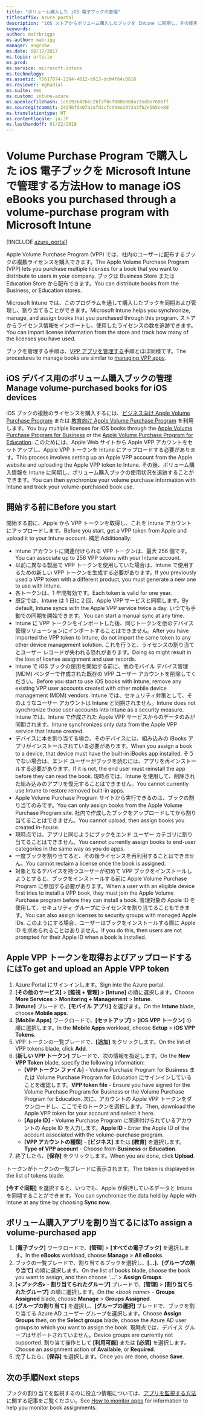 ```yaml
---
title: "ボリューム購入した iOS 電子ブックの管理"
titlesuffix: Azure portal
description: "iOS ストアからボリューム購入したブックを Intune に同期し、その使用状況を管理および追跡する方法について説明します。"
keywords: 
author: mattbriggs
ms.author: mabrigg
manager: angrobe
ms.date: 08/17/2017
ms.topic: article
ms.prod: 
ms.service: microsoft-intune
ms.technology: 
ms.assetid: f5617074-2384-4812-b913-dc94f64c0818
ms.reviewer: mghadial
ms.suite: ems
ms.custom: intune-azure
ms.openlocfilehash: 1c819364266c2bf3f0cf088508da735d0e7696ff
ms.sourcegitcommit: 2459bfda07a2afd2cfcd94a1972a3fb2e565ce8d
ms.translationtype: HT
ms.contentlocale: ja-JP
ms.lasthandoff: 01/22/2018
---
```

# <a name="how-to-manage-ios-ebooks-you-purchased-through-a-volume-purchase-program-with-microsoft-intune"></a><span data-ttu-id="0bdd3-103">Volume Purchase Program で購入した iOS 電子ブックを Microsoft Intune で管理する方法</span><span class="sxs-lookup"><span data-stu-id="0bdd3-103">How to manage iOS eBooks you purchased through a volume-purchase program with Microsoft Intune</span></span>


[!INCLUDE [azure_portal](./includes/azure_portal.md)]

<span data-ttu-id="0bdd3-104">Apple Volume Purchase Program (VPP) では、社内のユーザーに配布するブックの複数ライセンスを購入できます。</span><span class="sxs-lookup"><span data-stu-id="0bdd3-104">The Apple Volume Purchase Program (VPP) lets you purchase multiple licenses for a book that you want to distribute to users in your company.</span></span> <span data-ttu-id="0bdd3-105">ブックは Business Store または Education Store から配布できます。</span><span class="sxs-lookup"><span data-stu-id="0bdd3-105">You can distribute books from the Business, or Education stores.</span></span>

<span data-ttu-id="0bdd3-106">Microsoft Intune では、このプログラムを通して購入したブックを同期および管理し、割り当てることができます。</span><span class="sxs-lookup"><span data-stu-id="0bdd3-106">Microsoft Intune helps you synchronize, manage, and assign books that you purchased through this program.</span></span> <span data-ttu-id="0bdd3-107">ストアからライセンス情報をインポートし、使用したライセンスの数を追跡できます。</span><span class="sxs-lookup"><span data-stu-id="0bdd3-107">You can import license information from the store and track how many of the licenses you have used.</span></span>

<span data-ttu-id="0bdd3-108">ブックを管理する手順は、[VPP アプリを管理する](vpp-apps-ios.md)手順とほぼ同様です。</span><span class="sxs-lookup"><span data-stu-id="0bdd3-108">The procedures to manage books are similar to [managing VPP apps](vpp-apps-ios.md).</span></span>

## <a name="manage-volume-purchased-books-for-ios-devices"></a><span data-ttu-id="0bdd3-109">iOS デバイス用のボリューム購入ブックの管理</span><span class="sxs-lookup"><span data-stu-id="0bdd3-109">Manage volume-purchased books for iOS devices</span></span>
<span data-ttu-id="0bdd3-110">iOS ブックの複数のライセンスを購入するには、[ビジネス向け Apple Volume Purchase Program](http://www.apple.com/business/vpp/) または [教育向け Apple Volume Purchase Program](http://volume.itunes.apple.com/us/store) を利用します。</span><span class="sxs-lookup"><span data-stu-id="0bdd3-110">You buy multiple licenses for iOS books through the [Apple Volume Purchase Program for Business](http://www.apple.com/business/vpp/) or the [Apple Volume Purchase Program for Education](http://volume.itunes.apple.com/us/store).</span></span> <span data-ttu-id="0bdd3-111">このためには、Apple Web サイトから Apple VPP アカウントをセットアップし、Apple VPP トークンを Intune にアップロードする必要があります。</span><span class="sxs-lookup"><span data-stu-id="0bdd3-111">This process involves setting up an Apple VPP account from the Apple website and uploading the Apple VPP token to Intune.</span></span>  <span data-ttu-id="0bdd3-112">その後、ボリューム購入情報を Intune に同期し、ボリューム購入ブックの使用状況を追跡することができます。</span><span class="sxs-lookup"><span data-stu-id="0bdd3-112">You can then synchronize your volume purchase information with Intune and track your volume-purchased book use.</span></span>

## <a name="before-you-start"></a><span data-ttu-id="0bdd3-113">開始する前に</span><span class="sxs-lookup"><span data-stu-id="0bdd3-113">Before you start</span></span>
<span data-ttu-id="0bdd3-114">開始する前に、Apple から VPP トークンを取得し、これを Intune アカウントにアップロードします。</span><span class="sxs-lookup"><span data-stu-id="0bdd3-114">Before you start, get a VPP token from Apple and upload it to your Intune account.</span></span> <span data-ttu-id="0bdd3-115">補足:</span><span class="sxs-lookup"><span data-stu-id="0bdd3-115">Additionally:</span></span>

* <span data-ttu-id="0bdd3-116">Intune アカウントに関連付けられる VPP トークンは、最大 256 個です。</span><span class="sxs-lookup"><span data-stu-id="0bdd3-116">You can associate up to 256 VPP tokens with your Intune account.</span></span>
* <span data-ttu-id="0bdd3-117">以前に異なる製品で VPP トークンを使用していた場合は、Intune で使用するための新しい VPP トークンを生成する必要があります。</span><span class="sxs-lookup"><span data-stu-id="0bdd3-117">If you previously used a VPP token with a different product, you must generate a new one to use with Intune.</span></span>
* <span data-ttu-id="0bdd3-118">各トークンは、1 年間有効です。</span><span class="sxs-lookup"><span data-stu-id="0bdd3-118">Each token is valid for one year.</span></span>
* <span data-ttu-id="0bdd3-119">既定では、Intune は 1 日に 2 回、Apple VPP サービスと同期します。</span><span class="sxs-lookup"><span data-stu-id="0bdd3-119">By default, Intune syncs with the Apple VPP service twice a day.</span></span> <span data-ttu-id="0bdd3-120">いつでも手動での同期を開始できます。</span><span class="sxs-lookup"><span data-stu-id="0bdd3-120">You can start a manual sync at any time.</span></span>
* <span data-ttu-id="0bdd3-121">Intune に VPP トークンをインポートした後、同じトークンを他のデバイス管理ソリューションにインポートすることはできません。</span><span class="sxs-lookup"><span data-stu-id="0bdd3-121">After you have imported the VPP token to Intune, do not import the same token to any other device management solution.</span></span> <span data-ttu-id="0bdd3-122">これを行うと、ライセンスの割り当てとユーザー レコードが失われる恐れがあります。</span><span class="sxs-lookup"><span data-stu-id="0bdd3-122">Doing so might result in the loss of license assignment and user records.</span></span>
* <span data-ttu-id="0bdd3-123">Intune で iOS ブックの使用を開始する前に、他のモバイル デバイス管理 (MDM) ベンダーで作成された既存の VPP ユーザー アカウントを削除してください。</span><span class="sxs-lookup"><span data-stu-id="0bdd3-123">Before you start to use iOS books with Intune, remove any existing VPP user accounts created with other mobile device management (MDM) vendors.</span></span> <span data-ttu-id="0bdd3-124">Intune では、セキュリティ対策として、そのようなユーザー アカウントは Intune と同期されません。</span><span class="sxs-lookup"><span data-stu-id="0bdd3-124">Intune does not synchronize those user accounts into Intune as a security measure.</span></span> <span data-ttu-id="0bdd3-125">Intune では、Intune で作成された Apple VPP サービスからのデータのみが同期されます。</span><span class="sxs-lookup"><span data-stu-id="0bdd3-125">Intune synchronizes only data from the Apple VPP service that Intune created.</span></span>
* <span data-ttu-id="0bdd3-126">デバイスに本を割り当てる場合、そのデバイスには、組み込みの iBooks アプリがインストールされている必要があります。</span><span class="sxs-lookup"><span data-stu-id="0bdd3-126">When you assign a book to a device, that device must have the built-in iBooks app installed.</span></span> <span data-ttu-id="0bdd3-127">そうでない場合は、エンド ユーザーがブックを読むには、アプリを再インストールする必要があります。</span><span class="sxs-lookup"><span data-stu-id="0bdd3-127">If it is not, the end user must reinstall the app before they can read the book.</span></span> <span data-ttu-id="0bdd3-128">現時点では、Intune を使用して、削除された組み込みのアプリを復元することはできません。</span><span class="sxs-lookup"><span data-stu-id="0bdd3-128">You cannot currently use Intune to restore removed built-in apps.</span></span>
* <span data-ttu-id="0bdd3-129">Apple Volume Purchase Program サイトから実行できるのは、ブックの割り当てのみです。</span><span class="sxs-lookup"><span data-stu-id="0bdd3-129">You can only assign books from the Apple Volume Purchase Program site.</span></span> <span data-ttu-id="0bdd3-130">社内で作成したブックをアップロードしてから割り当てることはできません。</span><span class="sxs-lookup"><span data-stu-id="0bdd3-130">You cannot upload, then assign books you created in-house.</span></span>
* <span data-ttu-id="0bdd3-131">現時点では、アプリと同じようにブックをエンド ユーザー カテゴリに割り当てることはできません。</span><span class="sxs-lookup"><span data-stu-id="0bdd3-131">You cannot currently assign books to end-user categories in the same way as you do apps.</span></span>
* <span data-ttu-id="0bdd3-132">一度ブックを割り当てると、その後ライセンスを再利用することはできません。</span><span class="sxs-lookup"><span data-stu-id="0bdd3-132">You cannot reclaim a license once the book is assigned.</span></span>
* <span data-ttu-id="0bdd3-133">対象となるデバイスを持つユーザーが初めて VPP ブックをインストールしようとすると、ブックをインストールする前に Apple Volume Purchase Program に参加する必要があります。</span><span class="sxs-lookup"><span data-stu-id="0bdd3-133">When a user with an eligible device first tries to install a VPP book, they must join the Apple Volume Purchase program before they can install a book.</span></span> <span data-ttu-id="0bdd3-134">管理対象の Apple ID を使用して、セキュリティ グループにライセンスを割り当てることもできます。</span><span class="sxs-lookup"><span data-stu-id="0bdd3-134">You can also assign licenses to security groups with managed Apple IDs.</span></span> <span data-ttu-id="0bdd3-135">このようにする場合、ユーザーはブックをインストールする際に Apple ID を求められることはありません。</span><span class="sxs-lookup"><span data-stu-id="0bdd3-135">If you do this, then users are not prompted for their Apple ID when a book is installed.</span></span>

## <a name="to-get-and-upload-an-apple-vpp-token"></a><span data-ttu-id="0bdd3-136">Apple VPP トークンを取得およびアップロードするには</span><span class="sxs-lookup"><span data-stu-id="0bdd3-136">To get and upload an Apple VPP token</span></span>

1. <span data-ttu-id="0bdd3-137">Azure Portal にサインインします。</span><span class="sxs-lookup"><span data-stu-id="0bdd3-137">Sign into the Azure portal.</span></span>
2. <span data-ttu-id="0bdd3-138">**[その他のサービス]** > **[監視 + 管理]** > **[Intune]** の順に選択します。</span><span class="sxs-lookup"><span data-stu-id="0bdd3-138">Choose **More Services** > **Monitoring + Management** > **Intune**.</span></span>
3. <span data-ttu-id="0bdd3-139">**[Intune]** ブレードで、**[モバイル アプリ]** を選びます。</span><span class="sxs-lookup"><span data-stu-id="0bdd3-139">On the **Intune** blade, choose **Mobile apps**.</span></span>
1.  <span data-ttu-id="0bdd3-140">**[Mobile Apps]** ワークロードで、**[セットアップ]** > **[iOS VPP トークン]** の順に選択します。</span><span class="sxs-lookup"><span data-stu-id="0bdd3-140">In the **Mobile Apps** workload, choose **Setup** > **iOS VPP Tokens**.</span></span>
2.  <span data-ttu-id="0bdd3-141">VPP トークンの一覧ブレードで、**[追加]** をクリックします。</span><span class="sxs-lookup"><span data-stu-id="0bdd3-141">On the list of VPP tokens blade, click **Add**.</span></span>
3.  <span data-ttu-id="0bdd3-142">**[新しい VPP トークン]** ブレードで、次の情報を指定します。</span><span class="sxs-lookup"><span data-stu-id="0bdd3-142">On the **New VPP Token** blade, specify the following information:</span></span>
    - <span data-ttu-id="0bdd3-143">**[VPP トークン ファイル]** - Volume Purchase Program for Business または Volume Purchase Program for Education にサインインしていることを確認します。</span><span class="sxs-lookup"><span data-stu-id="0bdd3-143">**VPP token file** - Ensure you have signed for the Volume Purchase Program for Business or the Volume Purchase Program for Education.</span></span> <span data-ttu-id="0bdd3-144">次に、アカウントの Apple VPP トークンをダウンロードし、ここでそのトークンを選択します。</span><span class="sxs-lookup"><span data-stu-id="0bdd3-144">Then, download the Apple VPP token for your account and select it here.</span></span>
    - <span data-ttu-id="0bdd3-145">**[Apple ID]** - Volume Purchase Program に関連付けられているアカウントの Apple ID を入力します。</span><span class="sxs-lookup"><span data-stu-id="0bdd3-145">**Apple ID** - Enter the Apple ID of the account associated with the volume-purchase program.</span></span>
    - <span data-ttu-id="0bdd3-146">**[VPP アカウントの種類]** - **[ビジネス]** または **[教育]** を選択します。</span><span class="sxs-lookup"><span data-stu-id="0bdd3-146">**Type of VPP account** - Choose from **Business** or **Education**.</span></span>
4. <span data-ttu-id="0bdd3-147">終了したら、**[保存]** をクリックします。</span><span class="sxs-lookup"><span data-stu-id="0bdd3-147">When you are done, click **Upload**.</span></span>

<span data-ttu-id="0bdd3-148">トークンがトークンの一覧ブレードに表示されます。</span><span class="sxs-lookup"><span data-stu-id="0bdd3-148">The token is displayed in the list of tokens blade.</span></span>


<span data-ttu-id="0bdd3-149">**[今すぐ同期]** を選択すると、いつでも、Apple が保持しているデータと Intune を同期することができます。</span><span class="sxs-lookup"><span data-stu-id="0bdd3-149">You can synchronize the data held by Apple with Intune at any time by choosing **Sync now**.</span></span>

## <a name="to-assign-a-volume-purchased-app"></a><span data-ttu-id="0bdd3-150">ボリューム購入アプリを割り当てるには</span><span class="sxs-lookup"><span data-stu-id="0bdd3-150">To assign a volume-purchased app</span></span>

1. <span data-ttu-id="0bdd3-151">**[電子ブック]** ワークロードで、**[管理]** > **[すべての電子ブック]** を選択します。</span><span class="sxs-lookup"><span data-stu-id="0bdd3-151">In the **eBooks** workload, choose **Manage** > **All eBooks**.</span></span>
2. <span data-ttu-id="0bdd3-152">ブックの一覧ブレードで、割り当てるブックを選択し、**[...]**、**[グループの割り当て]** の順に選択します。</span><span class="sxs-lookup"><span data-stu-id="0bdd3-152">On the list of books blade, choose the book you want to assign, and then choose '**...**' > **Assign Groups**.</span></span>
3. <span data-ttu-id="0bdd3-153">**[<*ブック名*> - 割り当てられたグループ]** ブレードで、**[管理]** > **[割り当てられたグループ]** の順に選択します。</span><span class="sxs-lookup"><span data-stu-id="0bdd3-153">On the <*book name*> - **Groups Assigned** blade, choose **Manage** > **Groups Assigned**.</span></span>
4. <span data-ttu-id="0bdd3-154">**[グループの割り当て]** を選択し、**[グループの選択]** ブレードで、ブックを割り当てる Azure AD ユーザー グループを選択します。</span><span class="sxs-lookup"><span data-stu-id="0bdd3-154">Choose **Assign Groups** then, on the **Select groups** blade, choose the Azure AD user groups to which you want to assign the book.</span></span> <span data-ttu-id="0bdd3-155">現時点では、デバイス グループはサポートされていません。</span><span class="sxs-lookup"><span data-stu-id="0bdd3-155">Device groups are currently not supported.</span></span>
<span data-ttu-id="0bdd3-156">割り当て操作として **[利用可能]** または **[必須]** を選択します。</span><span class="sxs-lookup"><span data-stu-id="0bdd3-156">Choose an assignment action of **Available**, or **Required**.</span></span> 
5. <span data-ttu-id="0bdd3-157">完了したら、**[保存]** を選択します。</span><span class="sxs-lookup"><span data-stu-id="0bdd3-157">Once you are done, choose **Save**.</span></span>

## <a name="next-steps"></a><span data-ttu-id="0bdd3-158">次の手順</span><span class="sxs-lookup"><span data-stu-id="0bdd3-158">Next steps</span></span>

<span data-ttu-id="0bdd3-159">ブックの割り当てを監視するのに役立つ情報については、[アプリを監視する方法](apps-monitor.md)に関する記事をご覧ください。</span><span class="sxs-lookup"><span data-stu-id="0bdd3-159">See [How to monitor apps](apps-monitor.md) for information to help you monitor book assignments.</span></span>






